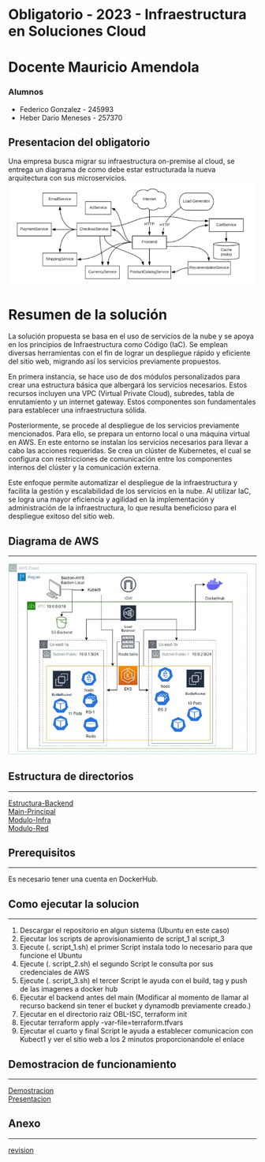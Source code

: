 # Obligatorio - 2023 - Infraestructura en Soluciones Cloud
# Docente Mauricio Amendola
### Alumnos
* Federico Gonzalez - 245993
* Heber Dario Meneses - 257370

## Presentacion del obligatorio
Una empresa busca migrar su infraestructura on-premise al cloud, se entrega un diagrama de como debe estar estructurada la nueva arquitectura con sus microservicios. <br>
![](./files/images/obl2023.png)

# Resumen de la solución
La solución propuesta se basa en el uso de servicios de la nube y se apoya en los principios de Infraestructura como Código (IaC). Se emplean diversas herramientas con el fin de lograr un despliegue rápido y eficiente del sitio web, migrando así los servicios previamente propuestos.

En primera instancia, se hace uso de dos módulos personalizados para crear una estructura básica que albergará los servicios necesarios. Estos recursos incluyen una VPC (Virtual Private Cloud), subredes, tabla de enrutamiento y un internet gateway. Estos componentes son fundamentales para establecer una infraestructura sólida.

Posteriormente, se procede al despliegue de los servicios previamente mencionados. Para ello, se prepara un entorno local o una máquina virtual en AWS. En este entorno se instalan los servicios necesarios para llevar a cabo las acciones requeridas. Se crea un clúster de Kubernetes, el cual se configura con restricciones de comunicación entre los componentes internos del clúster y la comunicación externa.

Este enfoque permite automatizar el despliegue de la infraestructura y facilita la gestión y escalabilidad de los servicios en la nube. Al utilizar IaC, se logra una mayor eficiencia y agilidad en la implementación y administración de la infraestructura, lo que resulta beneficioso para el despliegue exitoso del sitio web.
## Diagrama de AWS
***
![DiagramaAWS](./files/images/diagramaAWS.jpg)
## Estructura de directorios
***
[Estructura-Backend](files/backend.md) <br>
[Main-Principal](files/main.md) <br>
[Modulo-Infra](files/infra.md) <br>
[Modulo-Red](files/red.md)

## Prerequisitos
***
Es necesario tener una cuenta en DockerHub.

## Como ejecutar la solucion
***

1. Descargar el repositorio en algun sistema (Ubuntu en este caso)
2. Ejecutar los scripts de aprovisionamiento de script_1 al script_3
3. Ejecute (. script_1.sh) el primer Script instala todo lo necesario para que funcione el Ubuntu
4. Ejecute (. script_2.sh) el segundo Script le consulta por sus credenciales de AWS
5. Ejecute (. script_3.sh) el tercer Script le ayuda con el build, tag y push de las imagenes a docker hub
6. Ejecutar el backend antes del main (Modificar al momento de llamar al recurso backend sin tener el bucket y dynamodb previamente creado.)
7. Ejecutar en el directorio raiz OBL-ISC, terraform init
8. Ejecutar terraform apply -var-file=terraform.tfvars
9. Ejecutar el cuarto y final Script le ayuda a establecer comunicacion con Kubect1 y ver el sitio web a los 2 minutos proporcionandole el enlace

## Demostracion de funcionamiento
***
[Demostracion](https://www.youtube.com/watch?v=IhmfQYJdJBE) <br>
[Presentacion](https://fi365-my.sharepoint.com/:p:/g/personal/hm257370_fi365_ort_edu_uy/EWbkKtbj-O5MihIILExPc4IBuPoejrjusEU3kiHcT8u8rw?e=12LV67) <br>

## Anexo
***
[revision](files/limitaciones.md) <br>
